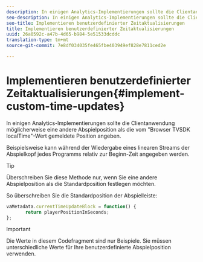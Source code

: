 ```yaml
---
description: In einigen Analytics-Implementierungen sollte die Clientanwendung möglicherweise eine andere Abspielposition als die vom "Browser TVSDK localTime"-Wert gemeldete Position angeben.
seo-description: In einigen Analytics-Implementierungen sollte die Clientanwendung möglicherweise eine andere Abspielposition als die vom "Browser TVSDK localTime"-Wert gemeldete Position angeben.
seo-title: Implementieren benutzerdefinierter Zeitaktualisierungen
title: Implementieren benutzerdefinierter Zeitaktualisierungen
uuid: 26a0592c-a47b-4d65-b984-5e51533dcddc
translation-type: tm+mt
source-git-commit: 7e8df034035fe465fbe403949ef828e7811ced2e

---
```



# Implementieren benutzerdefinierter Zeitaktualisierungen{#implement-custom-time-updates}

In einigen Analytics-Implementierungen sollte die Clientanwendung möglicherweise eine andere Abspielposition als die vom &quot;Browser TVSDK localTime&quot;-Wert gemeldete Position angeben.

Beispielsweise kann während der Wiedergabe eines linearen Streams der Abspielkopf jedes Programms relativ zur Beginn-Zeit angegeben werden.

>[!TIP]
>
>Überschreiben Sie diese Methode nur, wenn Sie eine andere Abspielposition als die Standardposition festlegen möchten.

So überschreiben Sie die Standardposition der Abspielleiste:

```js
vaMetadata.currentTimeUpdateBlock = function() { 
       return playerPositionInSeconds; 
}; 
```

>[!IMPORTANT]
>
>Die Werte in diesem Codefragment sind nur Beispiele. Sie müssen unterschiedliche Werte für Ihre benutzerdefinierte Abspielposition verwenden.

